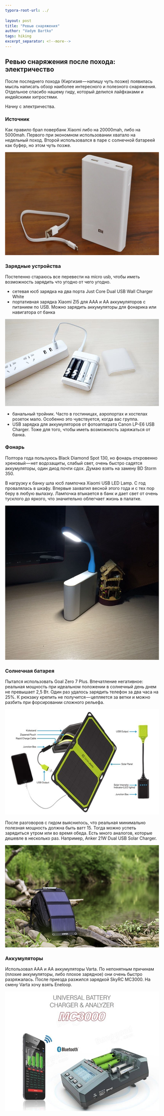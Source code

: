 ```yaml
---
typora-root-url: ../

layout: post
title: "Ревью снаряжения"
author: "Vadym Bartko"
tags: hiking
excerpt_separator: <!--more-->
---
```


<!--more-->


## Ревью снаряжения после похода: электричество

После последнего похода (Киргизия — напишу чуть позже) появилась мысль написать обзор наиболее интересного и полезного снаряжения. Отдельное спасибо нашему гиду, который делился лайфхаками и индейскими хитростями.

<!--more-->


Начну с электричества.

### Источник

Как правило брал повербанк Xiaomi либо на 20000mah, либо на 5000mah. Первого при экономном использовании хватало на недельный поход. Второй использовался в паре с солнечной батареей как буфер, но этом чуть позже.

![img](/assets/hiking-hardware-2017/powerbank.jpeg)

### Зарядные устройства

Постепенно стараюсь все перевести на micro usb, чтобы иметь возможность зарядить что угодно от чего угодно.

- сетевая юсб зарядка на два порта Just Core Dual USB Wall Charger White
- портативная зарядка Xiaomi ZI5 для ААА и AA аккумуляторов c питанием по USB. Можно зарядить аккумуляторы для фонарика или навигатора от банка

![img](/assets/hiking-hardware-2017/usb-charger.jpeg)

- банальный тройник. Часто в гостиницах, аэропортах и хостелах розеток мало. Особенно это чувствуется, когда вас группа.
- USB зарядка для аккумуляторов от фотоаппарата Canon LP-E6 USB Charger. Тоже для того, чтобы иметь возможность заряжаться от банка.

### Фонарь

Полтора года пользуюсь Black Diamond Spot 130, но фонарь откровенно хреновый — нет водозащиты, слабый свет, очень быстро садятся аккумуляторы, один диод почти сдох. Думаю взять на замену BD Storm 350.

В нагрузку к банку шла юсб лампочка Xiaomi USB LED Lamp. С год провалялась в шкафу. Впервые захватил весной этого года и с тех пор беру в любую вылазку. Лампочка втыкается в банк и дает свет от очень тусклого до яркого, что значительно облегчает жизнь в палатке.

![img](/assets/hiking-hardware-2017/light.jpeg)

### Солнечная батарея

Пытался использовать Goal Zero 7 Plus. Впечатление негативное: реальная мощность при идеальном положении в солнечный день днем не превышает 2,5 Вт. Один раз удалось зарядить телефон за два часа на 25%. К рюкзаку крепить не получится — цепляется за ветки и можно разбить при форсировании сложного рельефа.

![img](/assets/hiking-hardware-2017/solar-panel.jpeg)

После разговоров с гидом выяснилось, что реальная минимально полезная мощность должна быть ватт 15. Тогда можно успеть зарядиться утром или во время обеда. Есть много аналогов, которые дешевле в несколько раз. Например, Anker 21W Dual USB Solar Charger.

![img](/assets/hiking-hardware-2017/solar-panel-view.jpeg)

### Аккумуляторы

Использовал ААА и AA аккумуляторы Varta. По непонятным причинам (плохие аккумуляторы, либо плохое зарядное) они очень быстро разряжалась. После приезда разжился зарядкой SkyRC MC3000. На смену Varta хочу взять Eneloop.

![img](/assets/hiking-hardware-2017/battery-charger.jpeg)

